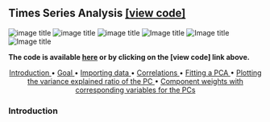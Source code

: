 ## Times Series Analysis [[view code]](http://nbviewer.jupyter.org/github/marcotav/unsupervised-learning/blob/master/pca/notebooks/pca-wines.ipynb) 
![image title](https://img.shields.io/badge/statsmodels-0.9.0-blue.svg) ![image title](https://img.shields.io/badge/python-v3.6-green.svg) ![image title](https://img.shields.io/badge/ntlk-v3.2.5-yellow.svg) ![Image title](https://img.shields.io/badge/sklearn-0.19.1-orange.svg) ![Image title](https://img.shields.io/badge/pandas-0.22.0-red.svg) ![Image title](https://img.shields.io/badge/matplotlib-v2.1.2-orange.svg)

**The code is available [here](http://nbviewer.jupyter.org/github/marcotav/unsupervised-learning/blob/master/pca/notebooks/pca-wines.ipynb) or by clicking on the [view code] link above.**


<p align="center">
  <a href="#intro"> Introduction </a> •
  <a href="#goal"> Goal </a> •
  <a href="#imp"> Importing data </a> •
  <a href="#corr"> Correlations </a> •
  <a href="#fit"> Fitting a PCA </a> •
  <a href="#expvar"> Plotting the variance explained ratio of the PC </a> •
  <a href="#eig"> Component weights with corresponding variables for the PCs </a> 
</p> 

<a id = 'intro'></a>
### Introduction


